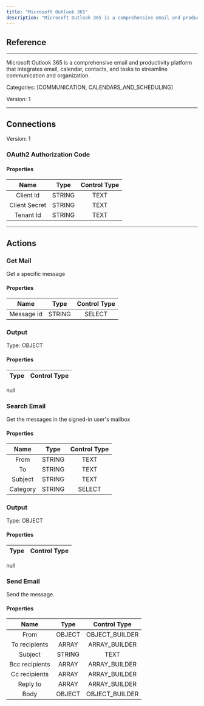 ```yaml
---
title: "Microsoft Outlook 365"
description: "Microsoft Outlook 365 is a comprehensive email and productivity platform that integrates email, calendar, contacts, and tasks to streamline communication and organization."
---
```

## Reference
<hr />

Microsoft Outlook 365 is a comprehensive email and productivity platform that integrates email, calendar, contacts, and tasks to streamline communication and organization.

Categories: [COMMUNICATION, CALENDARS_AND_SCHEDULING]

Version: 1

<hr />



## Connections

Version: 1


### OAuth2 Authorization Code

#### Properties

|      Name      |     Type     |     Control Type     |
|:--------------:|:------------:|:--------------------:|
| Client Id | STRING | TEXT  |
| Client Secret | STRING | TEXT  |
| Tenant Id | STRING | TEXT  |





<hr />





## Actions


### Get Mail
Get a specific message

#### Properties

|      Name      |     Type     |     Control Type     |
|:--------------:|:------------:|:--------------------:|
| Message id | STRING | SELECT  |


### Output



Type: OBJECT

#### Properties

|     Type     |     Control Type     |
|:------------:|:--------------------:|
null





### Search Email
Get the messages in the signed-in user's mailbox

#### Properties

|      Name      |     Type     |     Control Type     |
|:--------------:|:------------:|:--------------------:|
| From | STRING | TEXT  |
| To | STRING | TEXT  |
| Subject | STRING | TEXT  |
| Category | STRING | SELECT  |


### Output



Type: OBJECT

#### Properties

|     Type     |     Control Type     |
|:------------:|:--------------------:|
null





### Send Email
Send the message.

#### Properties

|      Name      |     Type     |     Control Type     |
|:--------------:|:------------:|:--------------------:|
| From | OBJECT | OBJECT_BUILDER  |
| To recipients | ARRAY | ARRAY_BUILDER  |
| Subject | STRING | TEXT  |
| Bcc recipients | ARRAY | ARRAY_BUILDER  |
| Cc recipients | ARRAY | ARRAY_BUILDER  |
| Reply to | ARRAY | ARRAY_BUILDER  |
| Body | OBJECT | OBJECT_BUILDER  |




